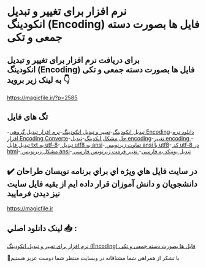 # نرم افزار برای تغییر و تبدیل انکودینگ (Encoding) فایل ها بصورت دسته جمعی و تکی

## برای دریافت نرم افزار برای تغییر و تبدیل انکودینگ (Encoding) فایل ها بصورت دسته جمعی و تکی به لینک زیر بروید 👇

https://magicfile.ir/?p=2585

## تگ های فایل

-[تبدیل انکودینگ](https://magicfile.ir/product/%d9%86%d8%b1%d9%85-%d8%a7%d9%81%d8%b2%d8%a7%d8%b1-%d8%a8%d8%b1%d8%a7%db%8c-%d8%aa%d8%ba%db%8c%db%8c%d8%b1-%d9%88-%d8%aa%d8%a8%d8%af%db%8c%d9%84-%d8%a7%d9%86%da%a9%d9%88%d8%af%db%8c%d9%86%da%af-encoding/)-[تغییر و تبدیل انکودینگ](https://magicfile.ir/product/%d9%86%d8%b1%d9%85-%d8%a7%d9%81%d8%b2%d8%a7%d8%b1-%d8%a8%d8%b1%d8%a7%db%8c-%d8%aa%d8%ba%db%8c%db%8c%d8%b1-%d9%88-%d8%aa%d8%a8%d8%af%db%8c%d9%84-%d8%a7%d9%86%da%a9%d9%88%d8%af%db%8c%d9%86%da%af-encoding/)-[نرم افزار تبدیل گروهی Encoding](https://magicfile.ir/product/%d9%86%d8%b1%d9%85-%d8%a7%d9%81%d8%b2%d8%a7%d8%b1-%d8%a8%d8%b1%d8%a7%db%8c-%d8%aa%d8%ba%db%8c%db%8c%d8%b1-%d9%88-%d8%aa%d8%a8%d8%af%db%8c%d9%84-%d8%a7%d9%86%da%a9%d9%88%d8%af%db%8c%d9%86%da%af-encoding/)-[دانلود نرم افزار  Encoding Converte](https://magicfile.ir/product/%d9%86%d8%b1%d9%85-%d8%a7%d9%81%d8%b2%d8%a7%d8%b1-%d8%a8%d8%b1%d8%a7%db%8c-%d8%aa%d8%ba%db%8c%db%8c%d8%b1-%d9%88-%d8%aa%d8%a8%d8%af%db%8c%d9%84-%d8%a7%d9%86%da%a9%d9%88%d8%af%db%8c%d9%86%da%af-encoding/)-[حل مشکل انکدینگ](https://magicfile.ir/product/%d9%86%d8%b1%d9%85-%d8%a7%d9%81%d8%b2%d8%a7%d8%b1-%d8%a8%d8%b1%d8%a7%db%8c-%d8%aa%d8%ba%db%8c%db%8c%d8%b1-%d9%88-%d8%aa%d8%a8%d8%af%db%8c%d9%84-%d8%a7%d9%86%da%a9%d9%88%d8%af%db%8c%d9%86%da%af-encoding/)-[تبدیل encoding](https://magicfile.ir/product/%d9%86%d8%b1%d9%85-%d8%a7%d9%81%d8%b2%d8%a7%d8%b1-%d8%a8%d8%b1%d8%a7%db%8c-%d8%aa%d8%ba%db%8c%db%8c%d8%b1-%d9%88-%d8%aa%d8%a8%d8%af%db%8c%d9%84-%d8%a7%d9%86%da%a9%d9%88%d8%af%db%8c%d9%86%da%af-encoding/)-[تغییر encoding ](https://magicfile.ir/product/%d9%86%d8%b1%d9%85-%d8%a7%d9%81%d8%b2%d8%a7%d8%b1-%d8%a8%d8%b1%d8%a7%db%8c-%d8%aa%d8%ba%db%8c%db%8c%d8%b1-%d9%88-%d8%aa%d8%a8%d8%af%db%8c%d9%84-%d8%a7%d9%86%da%a9%d9%88%d8%af%db%8c%d9%86%da%af-encoding/)-[ تبدیل فایل txt به utf-8](https://magicfile.ir/product/%d9%86%d8%b1%d9%85-%d8%a7%d9%81%d8%b2%d8%a7%d8%b1-%d8%a8%d8%b1%d8%a7%db%8c-%d8%aa%d8%ba%db%8c%db%8c%d8%b1-%d9%88-%d8%aa%d8%a8%d8%af%db%8c%d9%84-%d8%a7%d9%86%da%a9%d9%88%d8%af%db%8c%d9%86%da%af-encoding/)-[ تبدیل utf8 به ansi](https://magicfile.ir/product/%d9%86%d8%b1%d9%85-%d8%a7%d9%81%d8%b2%d8%a7%d8%b1-%d8%a8%d8%b1%d8%a7%db%8c-%d8%aa%d8%ba%db%8c%db%8c%d8%b1-%d9%88-%d8%aa%d8%a8%d8%af%db%8c%d9%84-%d8%a7%d9%86%da%a9%d9%88%d8%af%db%8c%d9%86%da%af-encoding/)-[ تفاوت زیرنویس ansi با utf8](https://magicfile.ir/product/%d9%86%d8%b1%d9%85-%d8%a7%d9%81%d8%b2%d8%a7%d8%b1-%d8%a8%d8%b1%d8%a7%db%8c-%d8%aa%d8%ba%db%8c%db%8c%d8%b1-%d9%88-%d8%aa%d8%a8%d8%af%db%8c%d9%84-%d8%a7%d9%86%da%a9%d9%88%d8%af%db%8c%d9%86%da%af-encoding/)-[ کد utf-8 در html](https://magicfile.ir/product/%d9%86%d8%b1%d9%85-%d8%a7%d9%81%d8%b2%d8%a7%d8%b1-%d8%a8%d8%b1%d8%a7%db%8c-%d8%aa%d8%ba%db%8c%db%8c%d8%b1-%d9%88-%d8%aa%d8%a8%d8%af%db%8c%d9%84-%d8%a7%d9%86%da%a9%d9%88%d8%af%db%8c%d9%86%da%af-encoding/)-[ مشکل زیرنویس ansi](https://magicfile.ir/product/%d9%86%d8%b1%d9%85-%d8%a7%d9%81%d8%b2%d8%a7%d8%b1-%d8%a8%d8%b1%d8%a7%db%8c-%d8%aa%d8%ba%db%8c%db%8c%d8%b1-%d9%88-%d8%aa%d8%a8%d8%af%db%8c%d9%84-%d8%a7%d9%86%da%a9%d9%88%d8%af%db%8c%d9%86%da%af-encoding/)-[ تبدیل یونیکد به فارسی](https://magicfile.ir/product/%d9%86%d8%b1%d9%85-%d8%a7%d9%81%d8%b2%d8%a7%d8%b1-%d8%a8%d8%b1%d8%a7%db%8c-%d8%aa%d8%ba%db%8c%db%8c%d8%b1-%d9%88-%d8%aa%d8%a8%d8%af%db%8c%d9%84-%d8%a7%d9%86%da%a9%d9%88%d8%af%db%8c%d9%86%da%af-encoding/)-[ تغییر فرمت زیرنویس فارسی](https://magicfile.ir/product/%d9%86%d8%b1%d9%85-%d8%a7%d9%81%d8%b2%d8%a7%d8%b1-%d8%a8%d8%b1%d8%a7%db%8c-%d8%aa%d8%ba%db%8c%db%8c%d8%b1-%d9%88-%d8%aa%d8%a8%d8%af%db%8c%d9%84-%d8%a7%d9%86%da%a9%d9%88%d8%af%db%8c%d9%86%da%af-encoding/)

## ✔️ در سايت فايل هاي ويژه اي براي برنامه نويسان طراحان دانشجويان و دانش آموزان قرار داده ايم از بقيه فايل سايت نيز ديدن فرماييد

https://magicfile.ir


## لينک دانلود اصلي 📥 :

[نرم افزار برای تغییر و تبدیل انکودینگ (Encoding) فایل ها بصورت دسته جمعی و تکی](https://magicfile.ir/product/%d9%86%d8%b1%d9%85-%d8%a7%d9%81%d8%b2%d8%a7%d8%b1-%d8%a8%d8%b1%d8%a7%db%8c-%d8%aa%d8%ba%db%8c%db%8c%d8%b1-%d9%88-%d8%aa%d8%a8%d8%af%db%8c%d9%84-%d8%a7%d9%86%da%a9%d9%88%d8%af%db%8c%d9%86%da%af-encoding/) 


🙏با تشکر از همراهي شما مشتاقانه در وبسایت منتظر شما دوست عزیز هستیم

